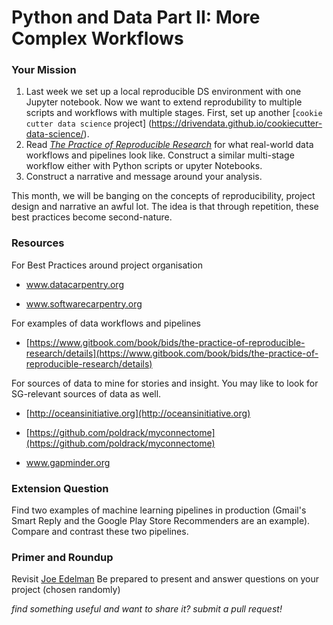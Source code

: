 # Python and Data Part II: More Complex Workflows

### Your Mission

1. Last week we set up a local reproducible DS environment with one Jupyter notebook. Now we want to extend reprodubility to multiple scripts and workflows with multiple stages. First, set up another [`cookie cutter data science` project] (https://drivendata.github.io/cookiecutter-data-science/). 
2. Read [*The Practice of Reproducible Research*](https://www.gitbook.com/book/bids/the-practice-of-reproducible-research/details) for what real-world data workflows and pipelines look like. Construct a similar multi-stage workflow either with Python scripts or upyter Notebooks. 
3. Construct a narrative and message around your analysis. 

This month, we will be banging on the concepts of reproducibility, project design and narrative an awful lot. The idea is that through repetition, these best practices become second-nature.

### Resources

For Best Practices around project organisation
* www.datacarpentry.org

* www.softwarecarpentry.org

For examples of data workflows and pipelines
* [https://www.gitbook.com/book/bids/the-practice-of-reproducible-research/details](https://www.gitbook.com/book/bids/the-practice-of-reproducible-research/details)

For sources of data to mine for stories and insight. You may like to look for SG-relevant sources of data as well. 
* [http://oceansinitiative.org](http://oceansinitiative.org)

* [https://github.com/poldrack/myconnectome](https://github.com/poldrack/myconnectome)

* www.gapminder.org

### Extension Question

Find two examples of machine learning pipelines in production \(Gmail's Smart Reply and the Google Play Store Recommenders are an example\). Compare and contrast these two pipelines.

### Primer and Roundup
Revisit [Joe Edelman](https://medium.com/what-to-build/is-anything-worth-maximizing-d11e648eb56f)
Be prepared to present and answer questions on your project \(chosen randomly\)

*find something useful and want to share it? submit a pull request!*

